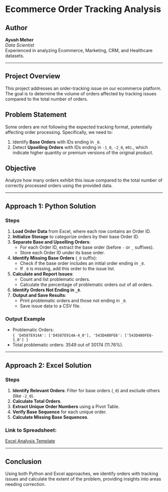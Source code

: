 # Ecommerce Order Tracking Analysis

## Author
**Ayush Meher**  
*Data Scientist*  
Experienced in analyzing Ecommerce, Marketing, CRM, and Healthcare datasets.

---

## Project Overview
This project addresses an order-tracking issue on our ecommerce platform. The goal is to determine the volume of orders affected by tracking issues compared to the total number of orders.

## Problem Statement
Some orders are not following the expected tracking format, potentially affecting order processing. Specifically, we need to:
1. Identify **Base Orders** with IDs ending in `_0`.
2. Detect **Upselling Orders** with IDs ending in `-1_0`, `-2_0`, etc., which indicate higher quantity or premium versions of the original product.

## Objective
Analyze how many orders exhibit this issue compared to the total number of correctly processed orders using the provided data.

---

## Approach 1: Python Solution

### Steps
1. **Load Order Data** from Excel, where each row contains an Order ID.
2. **Initialize Storage** to categorize orders by their base Order ID.
3. **Separate Base and Upselling Orders**:
   - For each Order ID, extract the base order (before `-` or `_` suffixes).
   - Store each Order ID under its base order.
4. **Identify Missing Base Orders** (`_0` suffix):
   - Check if the base order includes an initial order ending in `_0`.
   - If `_0` is missing, add this order to the issue list.
5. **Calculate and Report Issues**:
   - Count and list problematic orders.
   - Calculate the percentage of problematic orders out of all orders.
6. **Identify Orders Not Ending in `_0`**.
7. **Output and Save Results**:
   - Print problematic orders and those not ending in `_0`.
   - Save issue data to a CSV file.

### Output Example
- Problematic Orders:  
  `{ 'D4587E914A': ['D4587E914A-4_0'], '543D480FE6': ['543D480FE6-1_0'] }`
- Total problematic orders: 3549 out of 30174 (11.76%).

---

## Approach 2: Excel Solution

### Steps
1. **Identify Relevant Orders**: Filter for base orders (`_0`) and exclude others (like `-2_0`).
2. **Calculate Total Orders**.
3. **Extract Unique Order Numbers** using a Pivot Table.
4. **Verify Base Sequence** for each unique order.
5. **Calculate Missing Base Sequences**.

### Link to Spreadsheet:
[Excel Analysis Template](https://docs.google.com/spreadsheets/d/1jMdOoL66a3xGbUYlwJEhVbAhlgE_KTI1PJHc-brLE_A/edit?usp=sharing)

---

## Conclusion
Using both Python and Excel approaches, we identify orders with tracking issues and calculate the extent of the problem, providing insights into areas needing correction.

